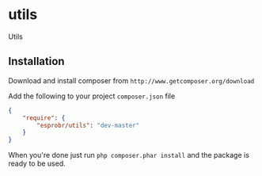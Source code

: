 utils
========================
Utils

Installation
------------
Download and install composer from `http://www.getcomposer.org/download`

Add the following to your project `composer.json` file

```json
{
    "require": {
        "esprobr/utils": "dev-master"
    }
}
```

When you're done just run `php composer.phar install` and the package is ready to be used.